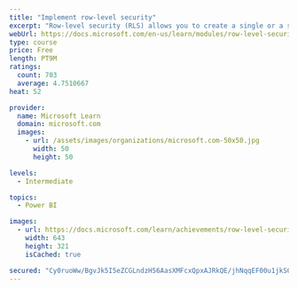 ```yaml
---
title: "Implement row-level security"
excerpt: "Row-level security (RLS) allows you to create a single or a set of reports that targets data for a specific user. In this module, you will learn how to implement RLS by using either a static or dynamic method and how Microsoft Power BI simplifies testing RLS in Power BI Desktop and Power BI service."
webUrl: https://docs.microsoft.com/en-us/learn/modules/row-level-security-power-bi/
type: course
price: Free
length: PT9M
ratings:
  count: 703
  average: 4.7510667
heat: 52

provider:
  name: Microsoft Learn
  domain: microsoft.com
  images:
    - url: /assets/images/organizations/microsoft.com-50x50.jpg
      width: 50
      height: 50

levels:
  - Intermediate

topics:
  - Power BI

images:
  - url: https://docs.microsoft.com/learn/achievements/row-level-security-power-bi-social.png
    width: 643
    height: 321
    isCached: true

secured: "Cy0ruoWw/BgvJk5I5eZCGLndzH56AasXMFcxQpxAJRkQE/jhNqqEF00u1jkS0Ir1ajmnpyO7vxAKHTyZ7VLfx4RtjZUzHBtHtGc6g623qfN4G7kFXs6awB1n1ri98ks4lEl9giTGELUl1PFSowpcmwS9cLw1hC12UAZWcF6htCZ6v2M2oNNYjq5lj41R9xtCFyO89ef7wWZVzGH4wOuLaPMczxyTTgHL2Mokdrlhm+mcPQqJ7Xw0Cc93i7guUEa1Rw5NLJjcB/2MvJy8eU+IJtKMtvuO2OQ1UyTHnx/rP36fkny6/qXvdf6eZ0mNuZmmFLAuqHygk702s9AFh/rWn5hUad/Io2lAL3FArZuNwf7CVMrIvLlouZxHnRd3WndFiudsUZAuMEpJBlB4d4ewX89SCKlvJPrLJKiZaBaG/lg=;eGt015vYhoKmLD1GboUbxA=="
---
```


